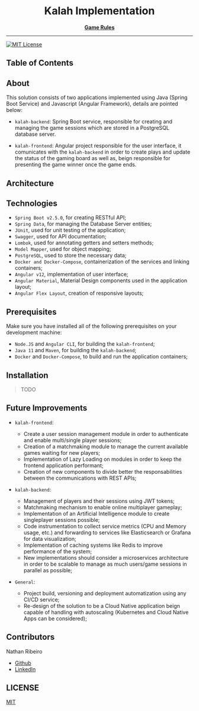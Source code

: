 <div align="center">
<h1>Kalah Implementation</h1>

[**Game Rules**](https://en.wikipedia.org/wiki/Kalah)
</div>

<hr />

<!-- prettier-ignore-start -->
[![MIT License][license-badge]][license]
<!-- prettier-ignore-end -->

## Table of Contents
<!-- START doctoc generated TOC please keep comment here to allow auto update -->
<!-- DON'T EDIT THIS SECTION, INSTEAD RE-RUN doctoc TO UPDATE -->


<!-- END doctoc generated TOC please keep comment here to allow auto update -->

## About
This solution consists of two applications implemented using Java (Spring Boot Service) and Javascript (Angular Framework), details are pointed below:

* `kalah-backend`: Spring Boot service, responsible for creating and managing the game sessions which are stored in a PostgreSQL database server.

* `kalah-frontend`: Angular project responsible for the user interface, it comunicates with the `kalah-backend` in order to create plays and update the status of the gaming board as well as, beign responsible for presenting the game winner once the game ends.

## Architecture


## Technologies
* `Spring Boot v2.5.0`, for creating RESTful API;
* `Spring Data`, for managing the Database Server entities;
* `JUnit`, used for unit testing of the application;
* `Swagger`, used for API documentation;
* `Lombok`, used for annotating getters and setters methods;
* `Model Mapper`, used for object mapping;
* `PostgreSQL`, used to store the necessary data;
* `Docker and Docker-Compose`, containerization of the services and linking containers;
* `Angular v12`, implementation of user interface;
* `Angular Material`, Material Design components used in the application layout;
* `Angular Flex Layout`, creation of responsive layouts;

## Prerequisites
Make sure you have installed all of the following prerequisites on your development machine:
* `Node.JS` and `Angular CLI`, for building the `kalah-frontend`;
* `Java 11` and `Maven`, for building the `kalah-backend`;
* `Docker` and `Docker-Compose`, to build and run the application containers;

## Installation
> TODO

## Future Improvements
* `kalah-frontend`: 
  * Create a user session management module in order to authenticate and enable multi/single player sessions;
  * Creation of a matchmaking module to manage the current available games waiting for new players;
  * Implementation of Lazy Loading on modules in order to keep the frontend application performant;
  * Creation of new components to divide better the responsabilities between the communications with REST APIs;

* `kalah-backend`:
  * Management of players and their sessions using JWT tokens;
  * Matchmaking mechanism to enable online multiplayer gameplay;
  * Implementation of an Artificial Intelligence module to create singleplayer sessions possible;
  * Code instrumentation to collect service metrics (CPU and Memory usage, etc.) and forwarding to services like Elasticsearch or Grafana for data visualization;
  * Implementation of caching systems like Redis to improve performance of the system;
  * New implementations should consider a microservices architecture in order to be scalable to manage as much users/game sessions in parallel as possible;

* `General`:
  * Project build, versioning and deployment automatization using any CI/CD service;
  * Re-design of the solution to be a Cloud Native application beign capable of handling with autoscaling (Kubernetes and Cloud Native Apps can be considered);


## Contributors
Nathan Ribeiro
* [Github](https://github.com/nathanlogus)
* [LinkedIn](https://www.linkedin.com/in/nathanlogus/)

## LICENSE

[MIT](LICENSE)

<!-- prettier-ignore-start -->
[license-badge]: https://img.shields.io/npm/l/@testing-library/react.svg?style=flat-square
[license]: https://github.com/nathanlogus/kalah/blob/main/LICENSE
<!-- prettier-ignore-end -->
